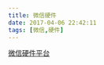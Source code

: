 ```yaml
---
title: 微信硬件
date: 2017-04-06 22:42:11
tags: [微信,硬件]
---
```


[微信硬件平台][1]


[1]: http://iot.weixin.qq.com/wiki/new/index.html?page=2-1